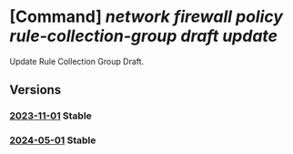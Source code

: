 # [Command] _network firewall policy rule-collection-group draft update_

Update Rule Collection Group Draft.

## Versions

### [2023-11-01](/Resources/mgmt-plane/L3N1YnNjcmlwdGlvbnMve30vcmVzb3VyY2Vncm91cHMve30vcHJvdmlkZXJzL21pY3Jvc29mdC5uZXR3b3JrL2ZpcmV3YWxscG9saWNpZXMve30vcnVsZWNvbGxlY3Rpb25ncm91cHMve30vcnVsZWNvbGxlY3Rpb25ncm91cGRyYWZ0cy9kZWZhdWx0/2023-11-01.xml) **Stable**

<!-- mgmt-plane /subscriptions/{}/resourcegroups/{}/providers/microsoft.network/firewallpolicies/{}/rulecollectiongroups/{}/rulecollectiongroupdrafts/default 2023-11-01 -->

### [2024-05-01](/Resources/mgmt-plane/L3N1YnNjcmlwdGlvbnMve30vcmVzb3VyY2Vncm91cHMve30vcHJvdmlkZXJzL21pY3Jvc29mdC5uZXR3b3JrL2ZpcmV3YWxscG9saWNpZXMve30vcnVsZWNvbGxlY3Rpb25ncm91cHMve30vcnVsZWNvbGxlY3Rpb25ncm91cGRyYWZ0cy9kZWZhdWx0/2024-05-01.xml) **Stable**

<!-- mgmt-plane /subscriptions/{}/resourcegroups/{}/providers/microsoft.network/firewallpolicies/{}/rulecollectiongroups/{}/rulecollectiongroupdrafts/default 2024-05-01 -->
